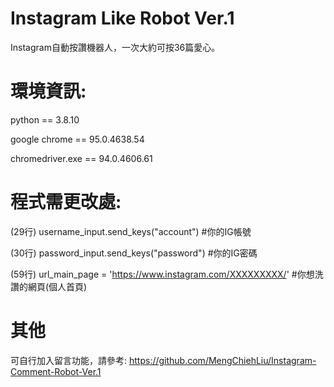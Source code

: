 # Instagram Like Robot Ver.1

Instagram自動按讚機器人，一次大約可按36篇愛心。


# 環境資訊:

python == 3.8.10

google chrome == 95.0.4638.54

chromedriver.exe == 94.0.4606.61


# 程式需更改處: 

(29行) username_input.send_keys("account")    #你的IG帳號

(30行) password_input.send_keys("password")   #你的IG密碼

(59行) url_main_page = 'https://www.instagram.com/XXXXXXXXX/'   #你想洗讚的網頁(個人首頁)


# 其他

可自行加入留言功能，請參考: https://github.com/MengChiehLiu/Instagram-Comment-Robot-Ver.1
